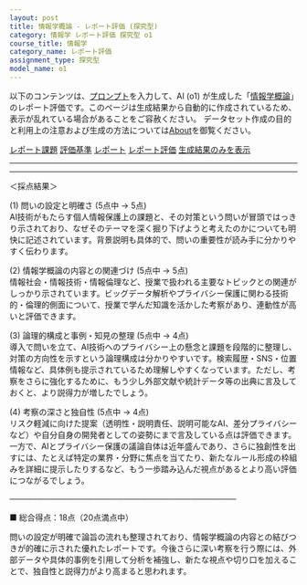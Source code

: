 ```yaml
---
layout: post
title: 情報学概論 - レポート評価 (探究型)
category: 情報学 レポート評価 探究型 o1
course_title: 情報学
category_name: レポート評価
assignment_type: 探究型
model_name: o1
---
```


以下のコンテンツは、[プロンプト](https://github.com/takedatoshiyuki/synthetic_assignments/tree/main/generated/情報学/o1/prompt_レポート評価-探究型.md)を入力して、AI (o1) が生成した「[情報学概論](/contents/情報学/)」のレポート評価です。このページは生成結果から自動的に作成されているため、表示が乱れている場合があることをご容赦ください。
データセット作成の目的と利用上の注意および生成の方法については[About](/About)を御覧ください。

[レポート課題](../レポート課題-探究型)
[評価基準](../評価基準-探究型)
[レポート](../レポート-探究型)
[レポート評価](../レポート評価-探究型)
[生成結果のみを表示](https://github.com/takedatoshiyuki/synthetic_assignments/tree/main/generated/情報学/o1/レポート評価-探究型.md)
  

***
***
  
＜採点結果＞

(1) 問いの設定と明確さ (5点中 → 5点)  
AI技術がもたらす個人情報保護上の課題と、その対策という問いが冒頭ではっきり示されており、なぜそのテーマを深く掘り下げようと考えたのかについても明快に記述されています。背景説明も具体的で、問いの重要性が読み手に分かりやすく伝わります。

(2) 情報学概論の内容との関連づけ (5点中 → 5点)  
情報社会・情報技術・情報倫理など、授業で扱われる主要なトピックとの関連がしっかり示されています。ビッグデータ解析やプライバシー保護に関わる技術的・倫理的側面について、授業で学んだ知識を活かした考察があり、連動性が高いと評価できます。

(3) 論理的構成と事例・知見の整理 (5点中 → 4点)  
導入で問いを立て、AI技術へのプライバシー上の懸念と課題を段階的に整理し、対策の方向性を示すという論理構成は分かりやすいです。検索履歴・SNS・位置情報など、具体例も提示されているため理解しやすくなっています。ただし、考察をさらに強化するために、もう少し外部文献や統計データ等の出典に言及しておくと、より説得力が増したでしょう。

(4) 考察の深さと独自性 (5点中 → 4点)  
リスク軽減に向けた提案（透明性・説明責任、説明可能なAI、差分プライバシーなど）や自分自身の開発者としての姿勢にまで言及している点は評価できます。一方で、AIとプライバシー保護の議論自体は近年盛んであり、さらに独創性を出すには、たとえば特定の業界・分野に焦点を当てたり、新たなルール形成の枠組みを詳細に提示したりするなど、もう一歩踏み込んだ視点があるとより高い評価につながるでしょう。

────────────────────────────────────────

■ 総合得点：18点（20点満点中）  

問いの設定が明確で論旨の流れも整理されており、情報学概論の内容との結びつきが的確に示された優れたレポートです。今後さらに深い考察を行う際には、外部データや具体的事例を引用して分析を補強し、新たな視点や切り口を加えることで、独自性と説得力がより高まると思われます。
